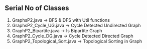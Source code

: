 ## Serial No of Classes

1. GraphsP2.java -> BFS & DFS with Util functions
2. GraphsP2_Cycle_UG.java -> Cycle Detected Undirected Graph
3. GraphP2_Bipartite.java -> Is Bipartite Graph
4. GraphP2_Cycle_DG.java -> Cycle Detected Directed Graph
5. GraphP2_Topological_Sort.java -> Topological Sorting in Graph
